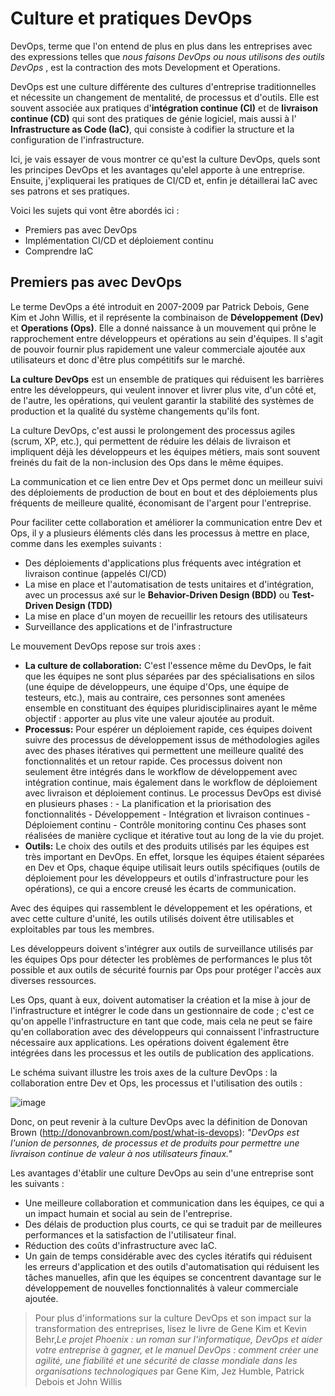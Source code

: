 # Culture et pratiques DevOps

DevOps, terme que l'on entend de plus en plus dans les entreprises avec des expressions
telles que *nous faisons DevOps ou nous utilisons des outils DevOps* , est la contraction des
mots Development et Operations.

DevOps est une culture différente des cultures d'entreprise traditionnelles et nécessite un
changement de mentalité, de processus et d'outils. Elle est souvent associée aux pratiques
d'**intégration continue (CI)** et de **livraison continue (CD)** qui sont des pratiques de génie
logiciel, mais aussi à l' **Infrastructure as Code (IaC)**, qui consiste à codifier la structure et la
configuration de l'infrastructure.

Ici, je vais essayer de vous montrer ce qu'est la culture DevOps, quels sont les principes DevOps et les avantages qu'elel apporte à une entreprise. Ensuite, j'expliquerai les pratiques de CI/CD et, enfin je détaillerai IaC avec ses patrons et ses pratiques.

Voici les sujets qui vont être abordés ici :
* Premiers pas avec DevOps
* Implémentation CI/CD et déploiement continu
* Comprendre IaC

## Premiers pas avec DevOps

Le terme DevOps a été introduit en 2007-2009 par Patrick Debois, Gene Kim et John Willis, et il
représente la combinaison de **Développement (Dev)** et **Operations (Ops)**. Elle a donné naissance à
un mouvement qui prône le rapprochement entre développeurs et opérations au sein d'équipes. Il
s'agit de pouvoir fournir plus rapidement une valeur commerciale ajoutée aux utilisateurs et donc
d'être plus compétitifs sur le marché.

**La culture DevOps** est un ensemble de pratiques qui réduisent les barrières entre les
développeurs, qui veulent innover et livrer plus vite, d'un côté et, de l'autre, les opérations, qui
veulent garantir la stabilité des systèmes de production et la qualité du système changements qu'ils
font.

La culture DevOps, c'est aussi le prolongement des processus agiles (scrum, XP, etc.), qui
permettent de réduire les délais de livraison et impliquent déjà les développeurs et les équipes
métiers, mais sont souvent freinés du fait de la non-inclusion des Ops dans le même équipes.

La communication et ce lien entre Dev et Ops permet donc un meilleur suivi des déploiements de
production de bout en bout et des déploiements plus fréquents de meilleure qualité, économisant
de l'argent pour l'entreprise.

Pour faciliter cette collaboration et améliorer la communication entre Dev et Ops, il y a plusieurs éléments clés dans les processus à mettre en place, comme dans les exemples suivants :
* Des déploiements d'applications plus fréquents avec intégration et livraison continue (appelés CI/CD)
* La mise en place et l'automatisation de tests unitaires et d'intégration, avec un processus axé sur le **Behavior-Driven Design (BDD)** ou **Test-Driven Design (TDD)**
* La mise en place d'un moyen de recueillir les retours des utilisateurs
* Surveillance des applications et de l'infrastructure
      
Le mouvement DevOps repose sur trois axes :  

 * **La culture de collaboration:** C'est l'essence même du DevOps, le fait que les équipes ne sont plus séparées par des spécialisations en silos (une équipe de développeurs, une équipe d'Ops, une équipe de testeurs, etc.), mais au contraire, ces personnes sont amenées ensemble en constituant des équipes pluridisciplinaires ayant le même objectif : apporter au plus vite une valeur ajoutée au produit.
 * **Processus:** Pour espérer un déploiement rapide, ces équipes doivent suivre des processus de développement issus de méthodologies agiles avec des phases itératives qui permettent une meilleure qualité des fonctionnalités et un retour rapide. Ces processus doivent non seulement être intégrés dans le workflow de développement avec intégration continue, mais également dans le workflow de déploiement avec livraison et déploiement continus. Le processus DevOps est divisé en plusieurs phases :
       - La planification et la priorisation des fonctionnalités
       - Développement
       - Intégration et livraison continues
       - Déploiement continu
       - Contrôle monitoring continu
Ces phases sont réalisées de manière cyclique et itérative tout au long de la vie du projet.
* **Outils:** Le choix des outils et des produits utilisés par les équipes est très important en DevOps. En effet, lorsque les équipes étaient séparées en Dev et Ops, chaque équipe utilisait leurs outils spécifiques (outils de déploiement pour les développeurs et outils d'infrastructure pour les opérations), ce qui a encore creusé les écarts de communication.

Avec des équipes qui rassemblent le développement et les opérations, et avec cette culture d'unité, les outils utilisés doivent être utilisables et exploitables par tous les membres.

Les développeurs doivent s'intégrer aux outils de surveillance utilisés par les équipes Ops pour détecter les problèmes de performances le plus tôt possible et aux outils de sécurité fournis par Ops pour protéger l'accès aux diverses ressources.

Les Ops, quant à eux, doivent automatiser la création et la mise à jour de l'infrastructure et intégrer le code dans un gestionnaire de code ; c'est ce qu'on appelle l'infrastructure en tant que code, mais cela ne peut se faire qu'en collaboration avec des développeurs qui connaissent l'infrastructure nécessaire aux applications. Les opérations doivent également être intégrées dans les processus et les outils de publication des applications.

Le schéma suivant illustre les trois axes de la culture DevOps : la collaboration entre Dev et Ops, les processus et l'utilisation des outils :

![image](https://user-images.githubusercontent.com/107214400/191802064-92ee3b35-4907-4040-ae05-b2448e286de1.png)

Donc, on peut revenir à la culture DevOps avec la définition de Donovan Brown (http://donovanbrown.com/post/what-is-devops):
*"DevOps est l'union de personnes, de processus et de produits pour permettre une livraison continue de valeur à nos utilisateurs finaux."*

Les avantages d'établir une culture DevOps au sein d'une entreprise sont les suivants :
* Une meilleure collaboration et communication dans les équipes, ce qui a un impact humain et social au sein de l'entreprise.
* Des délais de production plus courts, ce qui se traduit par de meilleures performances et la satisfaction de l'utilisateur final.
* Réduction des coûts d'infrastructure avec IaC.
* Un gain de temps considérable avec des cycles itératifs qui réduisent les erreurs d'application et des outils d'automatisation qui réduisent les tâches manuelles, afin que les équipes se concentrent davantage sur le développement de nouvelles fonctionnalités à valeur commerciale ajoutée.

>  Pour plus d'informations sur la culture DevOps et son impact sur la transformation des entreprises, lisez le livre de Gene Kim et Kevin Behr,*Le projet Phoenix : un roman sur l'informatique, DevOps et aider votre entreprise à gagner, et le manuel DevOps : comment créer une agilité, une fiabilité et une sécurité de classe mondiale dans les organisations technologiques* par Gene Kim, Jez Humble, Patrick Debois et John Willis
